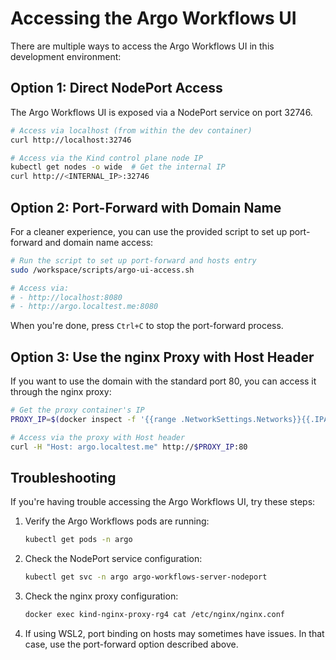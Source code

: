 # Accessing the Argo Workflows UI

There are multiple ways to access the Argo Workflows UI in this development environment:

## Option 1: Direct NodePort Access

The Argo Workflows UI is exposed via a NodePort service on port 32746.

```bash
# Access via localhost (from within the dev container)
curl http://localhost:32746

# Access via the Kind control plane node IP
kubectl get nodes -o wide  # Get the internal IP
curl http://<INTERNAL_IP>:32746
```

## Option 2: Port-Forward with Domain Name

For a cleaner experience, you can use the provided script to set up port-forward and domain name access:

```bash
# Run the script to set up port-forward and hosts entry
sudo /workspace/scripts/argo-ui-access.sh

# Access via:
# - http://localhost:8080
# - http://argo.localtest.me:8080
```

When you're done, press `Ctrl+C` to stop the port-forward process.

## Option 3: Use the nginx Proxy with Host Header

If you want to use the domain with the standard port 80, you can access it through the nginx proxy:

```bash
# Get the proxy container's IP
PROXY_IP=$(docker inspect -f '{{range .NetworkSettings.Networks}}{{.IPAddress}}{{end}}' kind-nginx-proxy-rg4)

# Access via the proxy with Host header
curl -H "Host: argo.localtest.me" http://$PROXY_IP:80
```

## Troubleshooting

If you're having trouble accessing the Argo Workflows UI, try these steps:

1. Verify the Argo Workflows pods are running:
   ```bash
   kubectl get pods -n argo
   ```

2. Check the NodePort service configuration:
   ```bash
   kubectl get svc -n argo argo-workflows-server-nodeport
   ```

3. Check the nginx proxy configuration:
   ```bash
   docker exec kind-nginx-proxy-rg4 cat /etc/nginx/nginx.conf
   ```

4. If using WSL2, port binding on hosts may sometimes have issues. In that case, use the port-forward option described above.
